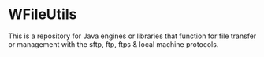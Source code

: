 # WFileUtils
This is a repository for Java engines or libraries that function for file transfer or management with the sftp, ftp, ftps &amp; local machine protocols.
